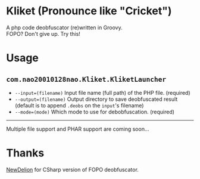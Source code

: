 # Kliket (Pronounce like "Cricket")
A php code deobfuscator (re)written in Groovy.    
FOPO? Don't give up. Try this!

# Usage
## `com.nao20010128nao.Kliket.KliketLauncher`
- `--input=(filename)` Input file name (full path) of the PHP file. (required)
- `--output=(filename)` Output directory to save deobfuscated result (default is to append `.deobs` on the `input`'s filename)
- `--mode=(mode)` Which mode to use for debobfuscation. (required)

---
Multiple file support and PHAR support are coming soon...

# Thanks
[NewDelion](https://github.com/NewDelion/Deobfuscator) for CSharp version of FOPO deobfuscator.
